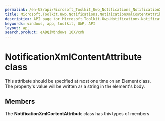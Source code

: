 ```yaml
---
permalink: /en-US/api/Microsoft_Toolkit_Uwp_Notifications_NotificationXmlContentAttribute.htm
title: Microsoft.Toolkit.Uwp.Notifications.NotificationXmlContentAttribute API 
description: API page for Microsoft.Toolkit.Uwp.Notifications.NotificationXmlContentAttribute
keywords: windows, app, toolkit, UWP, API
layout: api
search.product: eADQiWindows 10XVcnh
---
```



# NotificationXmlContentAttribute class

This attribute should be specified at most one time on an Element class. The property's value will be written as a string in the element's body.

## Members

The **NotificationXmlContentAttribute** class has this types of members
